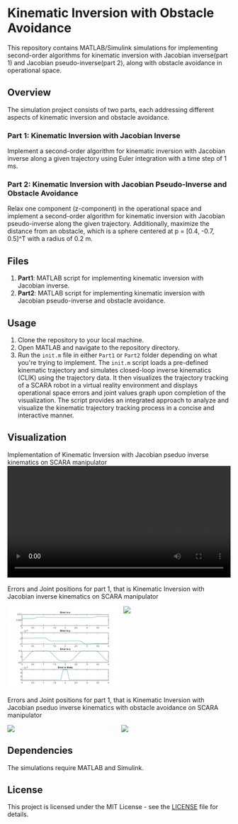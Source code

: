 # Kinematic Inversion with Obstacle Avoidance

This repository contains MATLAB/Simulink simulations for implementing second-order algorithms for kinematic inversion with Jacobian inverse(part 1) and Jacobian pseudo-inverse(part 2), along with obstacle avoidance in operational space.

## Overview

The simulation project consists of two parts, each addressing different aspects of kinematic inversion and obstacle avoidance.

### Part 1: Kinematic Inversion with Jacobian Inverse

Implement a second-order algorithm for kinematic inversion with Jacobian inverse along a given trajectory using Euler integration with a time step of 1 ms.

### Part 2: Kinematic Inversion with Jacobian Pseudo-Inverse and Obstacle Avoidance

Relax one component (z-component) in the operational space and implement a second-order algorithm for kinematic inversion with Jacobian pseudo-inverse along the given trajectory. Additionally, maximize the distance from an obstacle, which is a sphere centered at p = [0.4, -0.7, 0.5]^T with a radius of 0.2 m.

## Files

1. **Part1**: MATLAB script for implementing kinematic inversion with Jacobian inverse.
2. **Part2**: MATLAB script for implementing kinematic inversion with Jacobian pseudo-inverse and obstacle avoidance.

## Usage

1. Clone the repository to your local machine.
2. Open MATLAB and navigate to the repository directory.
3. Run the `init.m` file in either `Part1` or `Part2` folder depending on what you're trying to implement.
   The `init.m` script loads a pre-defined kinematic trajectory and simulates closed-loop inverse kinematics (CLIK) using the trajectory data. It then visualizes the trajectory tracking of a SCARA robot in a virtual reality environment and displays operational space errors and joint values graph upon completion of the visualization. The script provides an integrated approach to analyze and visualize the kinematic trajectory tracking process in a concise and interactive manner. 
   
## Visualization

Implementation of Kinematic Inversion with Jacobian pseduo inverse kinematics on SCARA manipulator
<video controls width="100%">
    <source src="https://github.com/Amenephous/Kinematic-Inversion_SCARA/raw/main/assets/48127920/32651b8e-ac17-4175-81c5-028904db8996/your_video.mp4" type="video/mp4">
</video>


Errors and Joint positions for part 1, that is Kinematic Inversion with Jacobian inverse kinematics on SCARA manipulator
<div style="display: flex;">
    <img src="https://raw.githubusercontent.com/Amenephous/Kinematic-Inversion_SCARA/main/part1/Findings/Error.jpg" style="width: 50%; margin-right: 10px;">
    <img src="https://raw.githubusercontent.com/Amenephous/Kinematic-Inversion_SCARA/main/part1/Findings/Joint_positions.jpg" style="width: 50%;">
</div>



Errors and Joint positions for part 1, that is Kinematic Inversion with Jacobian pseduo inverse kinematics with obstacle avoidance on SCARA manipulator
<div style="display: flex;">
    <img src="https://raw.githubusercontent.com/Amenephous/Kinematic-Inversion_SCARA/main/part2/Findings/Error.jpg" style="width: 50%; margin-right: 10px;">
    <img src="https://raw.githubusercontent.com/Amenephous/Kinematic-Inversion_SCARA/main/part2/Findings/Joint_positions.jpg" style="width: 50%;">
</div>




## Dependencies

The simulations require MATLAB and Simulink.

## License

This project is licensed under the MIT License - see the [LICENSE](LICENSE) file for details.

